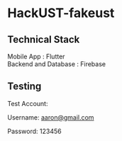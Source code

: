 # HackUST-fakeust

## Technical Stack

Mobile App : Flutter </br>
Backend and Database : Firebase


## Testing

Test Account:

Username: aaron@gmail.com

Password: 123456
